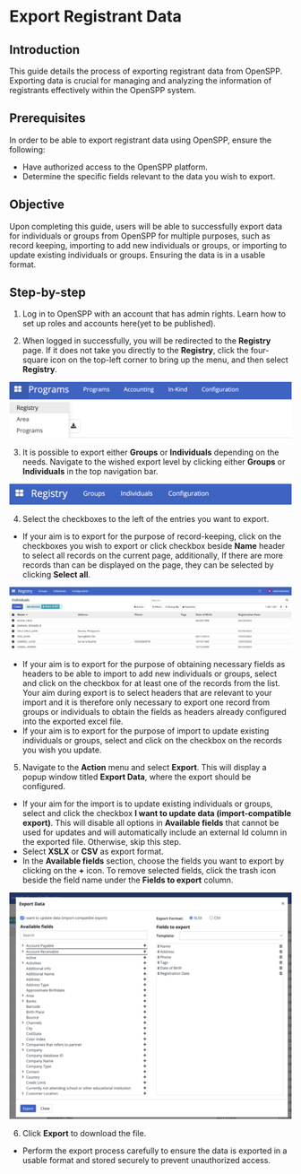 # Export Registrant Data

## Introduction

This guide details the process of exporting registrant data from OpenSPP. Exporting data is crucial for managing and analyzing the information of registrants effectively within the OpenSPP system.

## Prerequisites

In order to be able to export registrant data using OpenSPP, ensure the following:

- Have authorized access to the OpenSPP platform.
- Determine the specific fields relevant to the data you wish to export.

## Objective

Upon completing this guide, users will be able to successfully export data for individuals or groups from OpenSPP for multiple purposes, such as record keeping, importing to add new individuals or groups, or importing to update existing individuals or groups. Ensuring the data is in a usable format.

## Step-by-step

1. Log in to OpenSPP with an account that has admin rights. Learn how to set up roles and accounts here(yet to be published).

2. When logged in successfully, you will be redirected to the **Registry** page. If it does not take you directly to the **Registry**, click the four-square icon on the top-left corner to bring up the menu, and then select **Registry**.

![](export_registrant_data/1.png)

3. It is possible to export either **Groups** or **Individuals** depending on the needs. Navigate to the wished export level by clicking either **Groups** or **Individuals** in the top navigation bar.

![](export_registrant_data/2.png)

4. Select the checkboxes to the left of the entries you want to export.

- If your aim is to export for the purpose of record-keeping, click on the checkboxes you wish to export or click checkbox beside **Name** header to select all records on the current page, additionally, If there are more records than can be displayed on the page, they can be selected by clicking **Select all**.

![](export_registrant_data/3.png)

- If your aim is to export for the purpose of obtaining necessary fields as headers to be able to import to add new individuals or groups, select and click on the checkbox for at least one of the records from the list. Your aim during export is to select headers that are relevant to your import and it is therefore only necessary to export one record from groups or individuals to obtain the fields as headers already configured into the exported excel file.
- If your aim is to export for the purpose of import to update existing individuals or groups, select and click on the checkbox on the records you wish you update.

5. Navigate to the **Action** menu and select **Export**. This will display a popup window titled **Export Data**, where the export should be configured.

- If your aim for the import is to update existing individuals or groups, select and click the checkbox **I want to update data (import-compatible export)**. This will disable all options in **Available fields** that cannot be used for updates and will automatically include an external Id column in the exported file. Otherwise, skip this step.
- Select **XSLX** or **CSV** as export format.
- In the **Available fields** section, choose the fields you want to export by clicking on the **+** icon. To remove selected fields, click the trash icon beside the field name under the **Fields to export** column.

![](export_registrant_data/4.png)

6. Click **Export** to download the file.

- Perform the export process carefully to ensure the data is exported in a usable format and stored securely to prevent unauthorized access.
